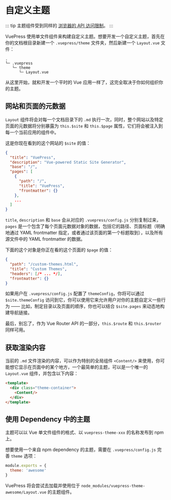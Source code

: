 # 自定义主题

::: tip
主题组件受到同样的 [浏览器的 API 访问限制](./using-vue.md#browser-api-access-restrictions)。
:::

VuePress 使用单文件组件来构建自定义主题。想要开发一个自定义主题，首先在你的文档根目录新建一个 `.vuepress/theme` 文件夹，然后新建一个 `Layout.vue` 文件：

```
.
└─ .vuepress
   └─ theme
      └─ Layout.vue
```

从这里开始，就和开发一个平时的 Vue 应用一样了，这完全取决于你如何组织你的主题。

## 网站和页面的元数据

`Layout` 组件将会对每一个文档目录下的 `.md` 执行一次，同时，整个网站以及特定页面的元数据将分别暴露为 `this.$site` 和 `this.$page` 属性，它们将会被注入到每一个当前应用的组件中。

这是你现在看到的这个网站的 `$site` 的值：

``` json
{
  "title": "VuePress",
  "description": "Vue-powered Static Site Generator",
  "base": "/",
  "pages": [
    {
      "path": "/",
      "title": "VuePress",
      "frontmatter": {}
    },
    ...
  ]
}
```

`title`, `description` 和 `base` 会从对应的 `.vuepress/config.js` 分别复制过来，`pages` 是一个包含了每个页面元数据对象的数据，包括它的路径、页面标题（明确地通过 YAML frontmatter 指定，或者通过该页面的第一个标题取到），以及所有源文件中的 YAML frontmatter 的数据。

下面的这个对象是你正在看的这个页面的 `$page` 的值：

``` json
{
  "path": "/custom-themes.html",
  "title": "Custom Themes",
  "headers": [/* ... */],
  "frontmatter": {}
}
```

如果用户在 `.vuepress/config.js` 配置了 `themeConfig`，你将可以通过 `$site.themeConfig` 访问到它，你可以使用它来允许用户对你的主题自定义一些行为 —— 比如，制定目录以及页面的顺序，你也可以结合 `$site.pages` 来动态地构建导航链接。

最后，别忘了，作为 Vue Router API 的一部分，`this.$route` 和 `this.$router` 同样可用。

## 获取渲染内容

当前的 `.md` 文件渲染的内容，可以作为特别的全局组件 `<Content/>` 来使用，你可能想它显示在页面中的某个地方，一个最简单的主题，可以是一个唯一的 `Layout.vue` 组件，并包含以下内容：

``` html
<template>
  <div class="theme-container">
    <Content/>
  </div>
</template>
```

## 使用 Dependency 中的主题

主题可以以 Vue 单文件组件的格式、以 `vuepress-theme-xxx` 的名称发布到 npm 上。

想要使用一个来自 npm dependency 的主题，需要在 `.vuepress/config.js` 完善 `theme` 选项：

``` js
module.exports = {
  theme: 'awesome'
}
```

VuePress 将会尝试去加载并使用位于 `node_modules/vuepress-theme-awesome/Layout.vue` 的主题组件。
 

